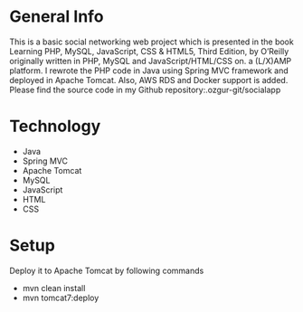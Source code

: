 # General Info
This is a basic social networking web project which is presented in the book Learning PHP, MySQL, JavaScript, 
CSS & HTML5, Third Edition, by O’Reilly originally written in PHP, MySQL and JavaScript/HTML/CSS on.
a (L/X)AMP platform. 
I rewrote the PHP code in Java using Spring MVC framework and deployed in Apache Tomcat. Also, AWS
RDS and Docker support is added. Please find the source code in my Github repository:.ozgur-git/socialapp
# Technology
- Java
- Spring MVC
- Apache Tomcat
- MySQL
- JavaScript
- HTML
- CSS

# Setup
Deploy it to Apache Tomcat by following commands
- mvn clean install
- mvn tomcat7:deploy




